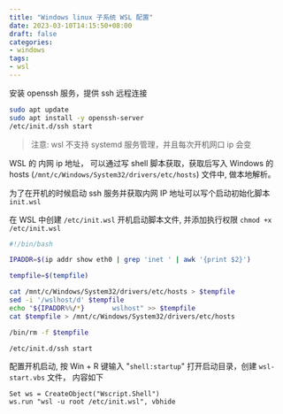 ```yaml
---
title: "Windows linux 子系统 WSL 配置"
date: 2023-03-10T14:15:50+08:00
draft: false
categories: 
- windows
tags:
- wsl
---
```


安装 openssh 服务，提供 ssh 远程连接

```bash
sudo apt update
sudo apt install -y openssh-server
/etc/init.d/ssh start
```

> 注意: wsl 不支持 systemd 服务管理，并且每次开机网口 ip 会变

WSL 的 内网 ip 地址， 可以通过写 shell 脚本获取，获取后写入 Windows 的 hosts (`/mnt/c/Windows/System32/drivers/etc/hosts`) 文件中, 做本地解析。

为了在开机的时候启动 ssh 服务并获取内网 IP 地址可以写个启动初始化脚本 `init.wsl`

在 WSL 中创建 `/etc/init.wsl` 开机启动脚本文件, 并添加执行权限 `chmod +x /etc/init.wsl`

```bash
#!/bin/bash

IPADDR=$(ip addr show eth0 | grep 'inet ' | awk '{print $2}')

tempfile=$(tempfile)

cat /mnt/c/Windows/System32/drivers/etc/hosts > $tempfile
sed -i '/wslhost/d' $tempfile
echo "${IPADDR%%/*}       wslhost" >> $tempfile
cat $tempfile > /mnt/c/Windows/System32/drivers/etc/hosts

/bin/rm -f $tempfile

/etc/init.d/ssh start
```

配置开机启动, 按 Win + R 键输入 "`shell:startup`" 打开启动目录，创建 `wsl-start.vbs` 文件， 内容如下

```vbs
Set ws = CreateObject("Wscript.Shell")
ws.run "wsl -u root /etc/init.wsl", vbhide
```
